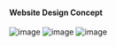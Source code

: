 #### Website Design Concept
![image](https://user-images.githubusercontent.com/74623220/112636364-fa97c680-8e0a-11eb-97b6-226aad7c6ec0.png)
![image](https://user-images.githubusercontent.com/74623220/112636431-1307e100-8e0b-11eb-85d3-a71fb502023c.png)
![image](https://user-images.githubusercontent.com/74623220/112636472-20bd6680-8e0b-11eb-88c6-940d8748a50b.png)

